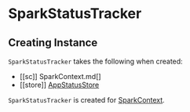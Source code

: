 # SparkStatusTracker

## Creating Instance

`SparkStatusTracker` takes the following when created:

* [[sc]] SparkContext.md[]
* [[store]] [AppStatusStore](status/AppStatusStore.md)

`SparkStatusTracker` is created for [SparkContext](SparkContext.md).
